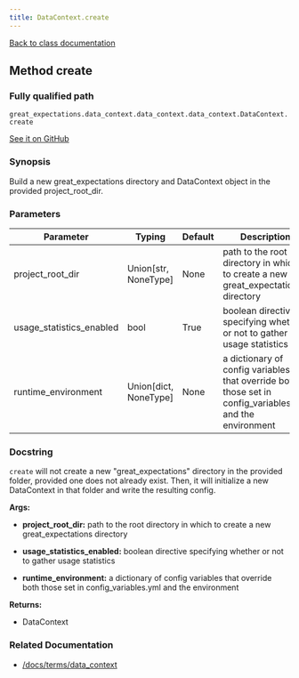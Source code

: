 ```yaml
---
title: DataContext.create
---
```

[Back to class documentation](/docs/api_docs/classes/great_expectations-data_context-data_context-data_context-DataContext)

## Method create

### Fully qualified path

`great_expectations.data_context.data_context.data_context.DataContext.create`

[See it on GitHub](https://github.com/great-expectations/great_expectations/blob/develop/great_expectations/data_context/data_context/data_context.py)

### Synopsis

Build a new great_expectations directory and DataContext object in the provided project_root_dir.
### Parameters

Parameter|Typing|Default|Description
---------|------|-------|-----------
project_root_dir| Union[str, NoneType] | None|path to the root directory in which to create a new great_expectations directory|path to the root directory in which to create a new great_expectations directory
usage_statistics_enabled| bool | True|boolean directive specifying whether or not to gather usage statistics|boolean directive specifying whether or not to gather usage statistics
runtime_environment| Union[dict, NoneType] | None|a dictionary of config variables that override both those set in config_variables.yml and the environment|a dictionary of config variables that override both those set in config_variables.yml and the environment

### Docstring

`create` will not create a new "great_expectations" directory in the provided folder, provided one does not
already exist. Then, it will initialize a new DataContext in that folder and write the resulting config.

**Args:**

- **project_root_dir:**  path to the root directory in which to create a new great_expectations directory
- **usage_statistics_enabled:**  boolean directive specifying whether or not to gather usage statistics

- **runtime_environment:**  a dictionary of config variables that override both those set in config_variables.yml and the environment

**Returns:**

-  DataContext

### Related Documentation
- [/docs/terms/data_context](/docs/terms/data_context)
